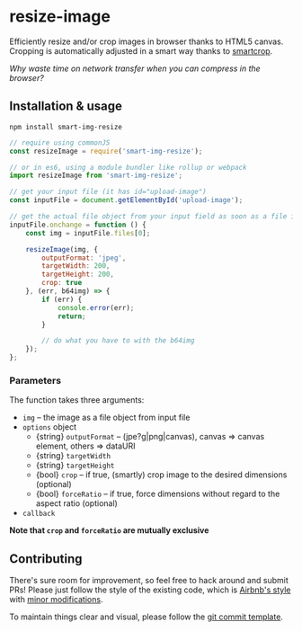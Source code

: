 # resize-image

Efficiently resize and/or crop images in browser thanks to HTML5 canvas. Cropping is automatically adjusted in a smart way thanks to [smartcrop](https://github.com/jwagner/smartcrop.js).

_Why waste time on network transfer when you can compress in the browser?_


## Installation & usage

```
npm install smart-img-resize
```


```js
// require using commonJS
const resizeImage = require('smart-img-resize');

// or in es6, using a module bundler like rollup or webpack
import resizeImage from 'smart-img-resize';

// get your input file (it has id="upload-image")
const inputFile = document.getElementById('upload-image');

// get the actual file object from your input field as soon as a file is selected
inputFile.onchange = function () {
    const img = inputFile.files[0];

    resizeImage(img, {
        outputFormat: 'jpeg',
        targetWidth: 200,
        targetHeight: 200,
        crop: true
    }, (err, b64img) => {
        if (err) {
            console.error(err);
            return;
        }

        // do what you have to with the b64img
    });
};
```

### Parameters

The function takes three arguments:

- `img` – the image as a file object from input file
- `options` object
  - {string} `outputFormat` – (jpe?g|png|canvas), canvas => canvas element, others => dataURI
  - {string} `targetWidth`
  - {string} `targetHeight`
  - {bool} `crop` – if true, (smartly) crop image to the desired dimensions (optional)
  - {bool} `forceRatio` – if true, force dimensions without regard to the aspect ratio (optional)
- `callback`

__Note that `crop` and `forceRatio` are mutually exclusive__

## Contributing
There's sure room for improvement, so feel free to hack around and submit PRs!
Please just follow the style of the existing code, which is [Airbnb's style](http://airbnb.io/javascript/) with [minor modifications](.eslintrc).

To maintain things clear and visual, please follow the [git commit template](https://github.com/Buzut/git-emojis-hook).
